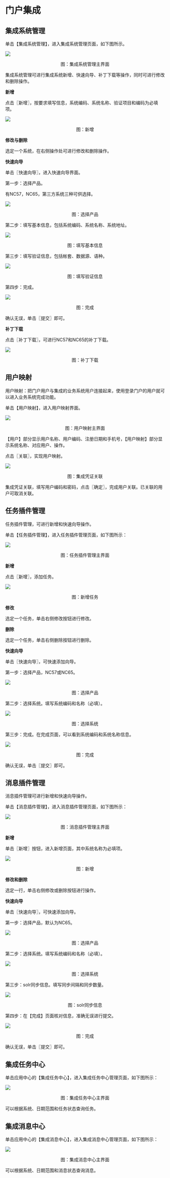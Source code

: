 # 门户集成

## 集成系统管理

单击【集成系统管理】，进入集成系统管理页面，如下图所示。

![](/articles/portal/5-/images/image35.png)




<p align="center">图：集成系统管理主界面</p>



集成系统管理可进行集成系统新增、快速向导、补丁下载等操作，同时可进行修改和删除操作。

**新增**

点击〖新增〗，按要求填写信息，系统编码、系统名称、验证项目和编码为必填项。

![](/articles/portal/5-/images/image36.png)

<p align="center">图：新增</p>


 

**修改与删除**

选定一个系统，在右侧操作处可进行修改和删除操作。

**快速向导**

单击〖快速向导〗，进入快速向导界面。

第一步：选择产品。

有NC57，NC65，第三方系统三种可供选择。

![](/articles/portal/5-/images/image37.png)



<p align="center">图：选择产品</p>

第二步：填写基本信息，包括系统编码、系统名称、系统地址。

![](/articles/portal/5-/images/image38.png)


<p align="center">图：填写基本信息</p>




第三步：填写验证信息，包括帐套、数据源、语种。

![](/articles/portal/5-/images/image39.png)



<p align="center">图：填写验证信息</p>


 

第四步：完成。

![](/articles/portal/5-/images/image40.png)

<p align="center">图：完成</p>


 

确认无误，单击〖提交〗即可。

**补丁下载**

点击〖补丁下载〗，可进行NC57和NC65的补丁下载。

![](/articles/portal/5-/images/image41.png)


<p align="center">图：补丁下载</p>



## 用户映射

用户映射：把门户用户与集成的业务系统用户连接起来，使用登录门户的用户就可以进入业务系统完成功能。

单击【用户映射】，进入用户映射界面。

![](/articles/portal/5-/images/image42.png)


<p align="center">图：用户映射主界面</p>


 

【用户】部分显示用户名称、用户编码、注册日期和手机号，【用户映射】部分显示系统名称、对应用户、操作。

点击〖关联〗，实现用户映射。

![](/articles/portal/5-/images/image43.png)



<p align="center">图：集成凭证关联</p>



集成凭证关联，填写用户编码和密码，点击〖确定〗，完成用户关联。已关联的用户可取消关联。

## 任务插件管理

任务插件管理，可进行新增和快速向导操作。

单击【任务插件管理】，进入任务插件管理页面，如下图所示：

![](/articles/portal/5-/images/image44.png)





<p align="center">图：任务插件管理主界面</p>


 

**新增**

点击〖新增〗，添加任务。

![](/articles/portal/5-/images/image45.png)

<p align="center">图：新增任务</p>


 

**修改**

选定一个任务，单击右侧修改按钮进行修改。

**删除**

选定一个任务，单击右侧删除按钮进行删除。

**快速向导**

单击〖快速向导〗，可快速添加向导。

第一步：选择产品，NC57或NC65。

![](/articles/portal/5-/images/image46.png)


<p align="center">图：选择产品</p>



第二步：选择系统。填写系统编码和名称（必填）。

![](/articles/portal/5-/images/image47.png)



<p align="center">图：选择系统</p>



第三步：完成。在完成页面，可以看到系统编码和系统名称信息。

![](/articles/portal/5-/images/image48.png)




<p align="center">图：完成</p>


 

确认无误，单击〖提交〗即可。

## 消息插件管理

消息插件管理可进行新增和快速向导操作。

单击【消息插件管理】，进入消息插件管理页面，如下图所示：

![](/articles/portal/5-/images/image49.png)

<p align="center">图：消息插件管理主界面</p>


 


**新增**

单击〖新增〗按钮，进入新增页面，其中系统名称为必填项。

![](/articles/portal/5-/images/image50.png)



<p align="center">图：新增</p>


 

**修改和删除**

选定一行，单击右侧修改或删除按钮进行操作。

**快速向导**

单击〖快速向导〗，可快速添加向导。

第一步：选择产品，默认为NC65。

![](/articles/portal/5-/images/image51.png)




<p align="center">图：选择产品</p>


 

第二步：选择系统。填写系统编码和名称（必填）。

![](/articles/portal/5-/images/image52.png)


<p align="center">图：选择系统</p>


 
第三步：solr同步信息。填写同步间隔和同步数量。

![](/articles/portal/5-/images/image53.png)



<p align="center">图：solr同步信息</p>


 

第四步：在【完成】页面核对信息，准确无误进行提交。

![](/articles/portal/5-/images/image54.png)


<p align="center">图：完成</p>


 

确认无误，单击〖提交〗即可。

## 集成任务中心

单击应用中心的【集成任务中心】，进入集成任务中心管理页面，如下图所示：

![](/articles/portal/5-/images/image55.png)



<p align="center">图：集成任务中心主界面</p>




可以根据系统、日期范围和任务状态查询任务。

## 集成消息中心

单击应用中心的【集成消息中心】，进入集成消息中心管理页面，如下图所示：

![](/articles/portal/5-/images/image56.png)





<p align="center">图：集成消息中心主界面</p>


 

可以根据系统、日期范围和消息状态查询消息。
